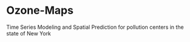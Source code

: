 # Ozone-Maps
Time Series Modeling and Spatial Prediction for pollution centers in the state of New York
